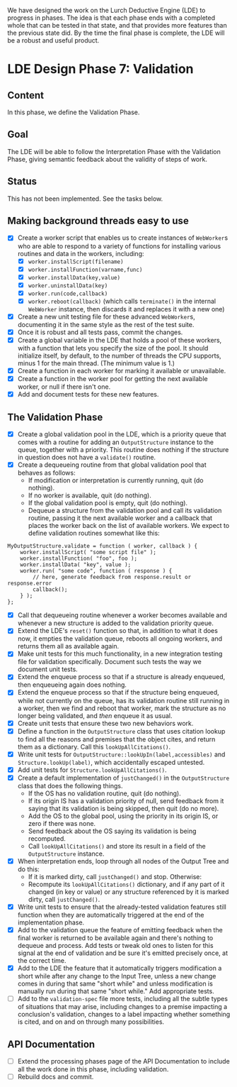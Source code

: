 
We have designed the work on the Lurch Deductive Engine (LDE) to progress in
phases.  The idea is that each phase ends with a completed whole that can be
tested in that state, and that provides more features than the previous
state did.  By the time the final phase is complete, the LDE will be a
robust and useful product.

# LDE Design Phase 7: Validation

## Content

In this phase, we define the Validation Phase.

## Goal

The LDE will be able to follow the Interpretation Phase with the Validation
Phase, giving semantic feedback about the validity of steps of work.

## Status

This has not been implemented.  See the tasks below.

## Making background threads easy to use

 * [x] Create a worker script that enables us to create instances of
   `WebWorker`s who are able to respond to a variety of functions for
   installing various routines and data in the workers, including:
    * [x] `worker.installScript(filename)`
    * [x] `worker.installFunction(varname,func)`
    * [x] `worker.installData(key,value)`
    * [x] `worker.uninstallData(key)`
    * [x] `worker.run(code,callback)`
    * [x] `worker.reboot(callback)` (which calls `terminate()` in the
      internal `WebWorker` instance, then discards it and replaces it with
      a new one)
 * [x] Create a new unit testing file for these advanced `WebWorker`s,
   documenting it in the same style as the rest of the test suite.
 * [x] Once it is robust and all tests pass, commit the changes.
 * [x] Create a global variable in the LDE that holds a pool of these
   workers, with a function that lets you specify the size of the pool.
   It should initialize itself, by default, to the number of threads the
   CPU supports, minus 1 for the main thread.  (The minimum value is 1.)
 * [x] Create a function in each worker for marking it available or
   unavailable.
 * [x] Create a function in the worker pool for getting the next available
   worker, or null if there isn't one.
 * [x] Add and document tests for these new features.

## The Validation Phase

 * [x] Create a global validation pool in the LDE, which is a priority queue
   that comes with a routine for adding an `OutputStructure` instance to the
   queue, together with a priority.  This routine does nothing if the
   structure in question does not have a `validate()` routine.
 * [x] Create a dequeueing routine from that global validation pool that
   behaves as follows:
    * If modification or interpretation is currently running, quit (do
      nothing).
    * If no worker is available, quit (do nothing).
    * If the global validation pool is empty, quit (do nothing).
    * Dequeue a structure from the validation pool and call its validation
      routine, passing it the next available worker and a callback that
      places the worker back on the list of available workers.
   We expect to define validation routines somewhat like this:
```
MyOutputStructure.validate = function ( worker, callback ) {
    worker.installScript( "some script file" );
    worker.installFunction( "foo", foo );
    worker.installData( "key", value );
    worker.run( "some code", function ( response ) {
        // here, generate feedback from response.result or response.error
        callback();
    } );
};
```
 * [x] Call that dequeueing routine whenever a worker becomes available and
   whenever a new structure is added to the validation priority queue.
 * [x] Extend the LDE's `reset()` function so that, in addition to what it
   does now, it empties the validation queue, reboots all ongoing workers,
   and returns them all as available again.
 * [x] Make unit tests for this much functionality, in a new integration
   testing file for validation specifically.  Document such tests the way we
   document unit tests.
 * [x] Extend the enqueue process so that if a structure is already
   enqueued, then enqueueing again does nothing.
 * [x] Extend the enqueue process so that if the structure being enqueued,
   while not currently on the queue, has its validation routine still
   running in a worker, then we find and reboot that worker, mark the
   structure as no longer being validated, and *then* enqueue it as usual.
 * [x] Create unit tests that ensure these two new behaviors work.
 * [x] Define a function in the `OutputStructure` class that uses citation
   lookup to find all the reasons and premises that the object cites, and
   return them as a dictionary.  Call this `lookUpAllCitations()`.
 * [x] Write unit tests for `OutputStructure::lookUpIn(label,accessibles)`
   and `Structure.lookUp(label)`, which accidentally escaped untested.
 * [x] Add unit tests for `Structure.lookUpAllCitations()`.
 * [x] Create a default implementation of `justChanged()` in the
   `OutputStructure` class that does the following things.
    * If the OS has no validation routine, quit (do nothing).
    * If its origin IS has a validation priority of null, send feedback from
      it saying that its validation is being skipped, then quit (do no
      more).
    * Add the OS to the global pool, using the priority in its origin IS,
      or zero if there was none.
    * Send feedback about the OS saying its validation is being recomputed.
    * Call `lookUpAllCitations()` and store its result in a field of the
      `OutputStructure` instance.
 * [x] When interpretation ends, loop through all nodes of the Output Tree
   and do this:
    * If it is marked dirty, call `justChanged()` and stop.  Otherwise:
    * Recompute its `lookUpAllCitations()` dictionary, and if any part of it
      changed (in key or value) or any structure referenced by it is marked
      dirty, call `justChanged()`.
 * [x] Write unit tests to ensure that the already-tested validation
   features still function when they are automatically triggered at the end
   of the implementation phase.
 * [x] Add to the validation queue the feature of emitting feedback when the
   final worker is returned to be available again and there's nothing to
   dequeue and process.  Add tests or tweak old ones to listen for this
   signal at the end of validation and be sure it's emitted precisely once,
   at the correct time.
 * [x] Add to the LDE the feature that it automatically triggers
   modification a short while after any change to the Input Tree, unless a
   new change comes in during that same "short while" and unless
   modification is manually run during that same "short while."  Add
   appropriate tests.
 * [ ] Add to the `validation-spec` file more tests, including all the
   subtle types of situations that may arise, including changes to a
   premise impacting a conclusion's validation, changes to a label
   impacting whether something is cited, and on and on through many
   possibilities.

## API Documentation

 * [ ] Extend the processing phases page of the API Documentation to include
   all the work done in this phase, including validation.
 * [ ] Rebuild docs and commit.
